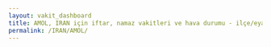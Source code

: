 ```yaml
---
layout: vakit_dashboard
title: AMOL, IRAN için iftar, namaz vakitleri ve hava durumu - ilçe/eyalet seç
permalink: /IRAN/AMOL/
---
```


<script type="text/javascript">
  var GLOBAL_COUNTRY = 'IRAN';
  var GLOBAL_CITY = 'AMOL';
  var GLOBAL_STATE = '';
  var lat = 72;
  var lon = 21;
</script>
